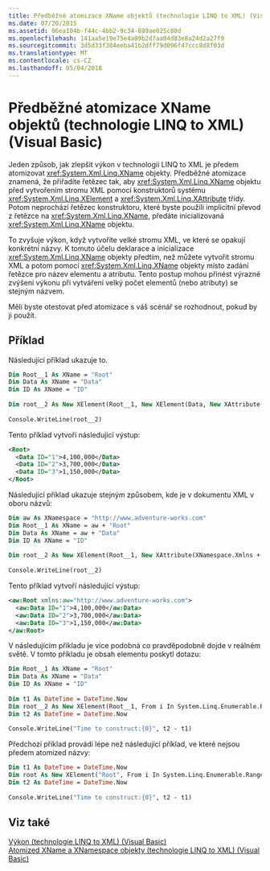 ```yaml
---
title: Předběžné atomizace XName objektů (technologie LINQ to XML) (Visual Basic)
ms.date: 07/20/2015
ms.assetid: 06ea104b-f44c-4bb2-9c34-889ae025c80d
ms.openlocfilehash: 141aa5e19e75e4a09b2d7aa04d83e8a24d2a27f9
ms.sourcegitcommit: 3d5d33f384eeba41b2dff79d096f47ccc8d8f03d
ms.translationtype: MT
ms.contentlocale: cs-CZ
ms.lasthandoff: 05/04/2018
---
```

# <a name="pre-atomization-of-xname-objects-linq-to-xml-visual-basic"></a>Předběžné atomizace XName objektů (technologie LINQ to XML) (Visual Basic)
Jeden způsob, jak zlepšit výkon v technologii LINQ to XML je předem atomizovat <xref:System.Xml.Linq.XName> objekty. Předběžné atomizace znamená, že přiřadíte řetězec tak, aby <xref:System.Xml.Linq.XName> objektu před vytvořením stromu XML pomocí konstruktorů systému <xref:System.Xml.Linq.XElement> a <xref:System.Xml.Linq.XAttribute> třídy. Potom neprochází řetězec konstruktoru, které byste použili implicitní převod z řetězce na <xref:System.Xml.Linq.XName>, předáte inicializovaná <xref:System.Xml.Linq.XName> objektu.  
  
 To zvyšuje výkon, když vytvoříte velké stromu XML, ve které se opakují konkrétní názvy. K tomuto účelu deklarace a inicializace <xref:System.Xml.Linq.XName> objekty předtím, než můžete vytvořit stromu XML a potom pomocí <xref:System.Xml.Linq.XName> objekty místo zadání řetězce pro název elementu a atributu. Tento postup mohou přinést výrazné zvýšení výkonu při vytváření velký počet elementů (nebo atributy) se stejným názvem.  
  
 Měli byste otestovat před atomizace s váš scénář se rozhodnout, pokud by ji použít.  
  
## <a name="example"></a>Příklad  
 Následující příklad ukazuje to.  
  
```vb  
Dim Root__1 As XName = "Root"  
Dim Data As XName = "Data"  
Dim ID As XName = "ID"  
  
Dim root__2 As New XElement(Root__1, New XElement(Data, New XAttribute(ID, "1"), "4,100,000"), New XElement(Data, New XAttribute(ID, "2"), "3,700,000"), New XElement(Data, New XAttribute(ID, "3"), "1,150,000"))  
  
Console.WriteLine(root__2)  
```  
  
 Tento příklad vytvoří následující výstup:  
  
```xml  
<Root>  
  <Data ID="1">4,100,000</Data>  
  <Data ID="2">3,700,000</Data>  
  <Data ID="3">1,150,000</Data>  
</Root>  
```  
  
 Následující příklad ukazuje stejným způsobem, kde je v dokumentu XML v oboru názvů:  
  
```vb  
Dim aw As XNamespace = "http://www.adventure-works.com"  
Dim Root__1 As XName = aw + "Root"  
Dim Data As XName = aw + "Data"  
Dim ID As XName = "ID"  
  
Dim root__2 As New XElement(Root__1, New XAttribute(XNamespace.Xmlns + "aw", aw), New XElement(Data, New XAttribute(ID, "1"), "4,100,000"), New XElement(Data, New XAttribute(ID, "2"), "3,700,000"), New XElement(Data, New XAttribute(ID, "3"), "1,150,000"))  
  
Console.WriteLine(root__2)  
```  
  
 Tento příklad vytvoří následující výstup:  
  
```xml  
<aw:Root xmlns:aw="http://www.adventure-works.com">  
  <aw:Data ID="1">4,100,000</aw:Data>  
  <aw:Data ID="2">3,700,000</aw:Data>  
  <aw:Data ID="3">1,150,000</aw:Data>  
</aw:Root>  
```  
  
 V následujícím příkladu je více podobná co pravděpodobně dojde v reálném světě. V tomto příkladu je obsah elementu poskytl dotazu:  
  
```vb  
Dim Root__1 As XName = "Root"  
Dim Data As XName = "Data"  
Dim ID As XName = "ID"  
  
Dim t1 As DateTime = DateTime.Now  
Dim root__2 As New XElement(Root__1, From i In System.Linq.Enumerable.Range(1, 100000)New XElement(Data, New XAttribute(ID, i), i * 5))  
Dim t2 As DateTime = DateTime.Now  
  
Console.WriteLine("Time to construct:{0}", t2 - t1)  
```  
  
 Předchozí příklad provádí lépe než následující příklad, ve které nejsou předem atomized názvy:  
  
```vb  
Dim t1 As DateTime = DateTime.Now  
Dim root As New XElement("Root", From i In System.Linq.Enumerable.Range(1, 100000)New XElement("Data", New XAttribute("ID", i), i * 5))  
Dim t2 As DateTime = DateTime.Now  
  
Console.WriteLine("Time to construct:{0}", t2 - t1)  
```  
  
## <a name="see-also"></a>Viz také  
 [Výkon (technologie LINQ to XML) (Visual Basic)](../../../../visual-basic/programming-guide/concepts/linq/performance-linq-to-xml.md)  
 [Atomized XName a XNamespace objekty (technologie LINQ to XML) (Visual Basic)](../../../../visual-basic/programming-guide/concepts/linq/atomized-xname-and-xnamespace-objects-linq-to-xml.md)
